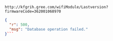 `http://kfgrih.gree.com/wifiModule/Lastversion?firmwareCode=362001068970`

```json
{
  "r": 500,
  "msg": "Database operation failed."
}```